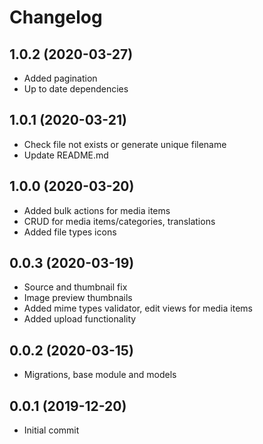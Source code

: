 Changelog
=========

## 1.0.2 (2020-03-27)
 * Added pagination
 * Up to date dependencies
 
## 1.0.1 (2020-03-21)
 * Check file not exists or generate unique filename
 * Update README.md

## 1.0.0 (2020-03-20)
 * Added bulk actions for media items
 * CRUD for media items/categories, translations
 * Added file types icons
 
## 0.0.3 (2020-03-19)
 * Source and thumbnail fix
 * Image preview thumbnails
 * Added mime types validator, edit views for media items
 * Added upload functionality
 
## 0.0.2 (2020-03-15)
 * Migrations, base module and models
 
## 0.0.1 (2019-12-20)
 * Initial commit